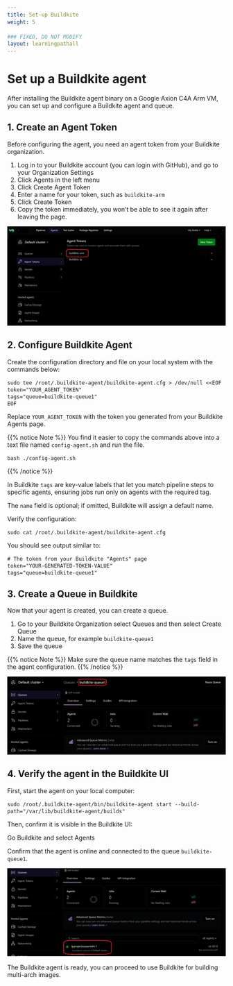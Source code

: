 ```yaml
---
title: Set-up Buildkite
weight: 5

### FIXED, DO NOT MODIFY
layout: learningpathall
---
```


# Set up a Buildkite agent

After installing the Buildkite agent binary on a Google Axion C4A Arm VM, you can set up and configure a Buildkite agent and queue.

## 1. Create an Agent Token

Before configuring the agent, you need an agent token from your Buildkite organization.

1. Log in to your Buildkite account (you can login with GitHub), and go to your Organization Settings
2. Click Agents in the left menu
3. Click Create Agent Token  
4. Enter a name for your token, such as `buildkite-arm`
5. Click Create Token
6. Copy the token immediately, you won’t be able to see it again after leaving the page.

![Buildkite Dashboard alt-text#center](images/agent-token.png "Create Buildkite agent Token")


## 2. Configure Buildkite Agent

Create the configuration directory and file on your local system with the commands below:

```console
sudo tee /root/.buildkite-agent/buildkite-agent.cfg > /dev/null <<EOF
token="YOUR_AGENT_TOKEN"
tags="queue=buildkite-queue1"
EOF
```

Replace `YOUR_AGENT_TOKEN` with the token you generated from your Buildkite Agents page.  

{{% notice Note %}}
You find it easier to copy the commands above into a text file named `config-agent.sh` and run the file.
```console
bash ./config-agent.sh
```
{{% /notice %}}

In Buildkite `tags` are key-value labels that let you match pipeline steps to specific agents, ensuring jobs run only on agents with the required tag.

The `name` field is optional; if omitted, Buildkite will assign a default name.


Verify the configuration:

```console
sudo cat /root/.buildkite-agent/buildkite-agent.cfg
```

You should see output similar to:

```output
# The token from your Buildkite "Agents" page
token="YOUR-GENERATED-TOKEN-VALUE"
tags="queue=buildkite-queue1"
```

## 3. Create a Queue in Buildkite

Now that your agent is created, you can create a queue. 

1. Go to your Buildkite Organization select Queues and then select Create Queue
2. Name the queue, for example `buildkite-queue1`
3. Save the queue

{{% notice Note %}}
Make sure the queue name matches the `tags` field in the agent configuration.
{{% /notice %}}

![Buildkite Dashboard alt-text#center](images/queue.png "Create Buildkite Queue")

## 4. Verify the agent in the Buildkite UI

First, start the agent on your local computer: 

```console
sudo /root/.buildkite-agent/bin/buildkite-agent start --build-path="/var/lib/buildkite-agent/builds"
```

Then, confirm it is visible in the Buildkite UI:

Go Buildkite and select Agents

Confirm that the agent is online and connected to the queue `buildkite-queue1`.

![Buildkite Dashboard alt-text#center](images/agent.png "Verify Agent")

The Buildkite agent is ready, you can proceed to use Buildkite for building multi-arch images. 
